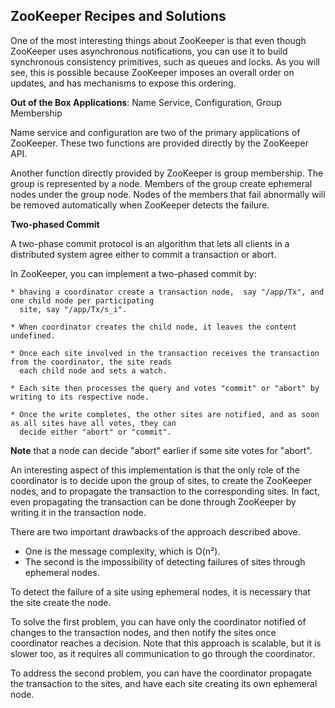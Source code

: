## ZooKeeper Recipes and Solutions

One of the most interesting things about ZooKeeper is that even though ZooKeeper uses asynchronous 
notifications, you can use it to build synchronous consistency primitives, such as queues and locks. 
As you will see, this is possible because ZooKeeper imposes an overall order on updates, and has 
mechanisms to expose this ordering.   

**Out of the Box Applications**: Name Service, Configuration, Group Membership

Name service and configuration are two of the primary applications of ZooKeeper. These two functions 
are provided directly by the ZooKeeper API.

Another function directly provided by ZooKeeper is group membership. The group is represented by a 
node. Members of the group create ephemeral nodes under the group node. Nodes of the members that 
fail abnormally will be removed automatically when ZooKeeper detects the failure.   

**Two-phased Commit**

A two-phase commit protocol is an algorithm that lets all clients in a distributed system agree either
to commit a transaction or abort.

In ZooKeeper, you can implement a two-phased commit by:
```
* bhaving a coordinator create a transaction node,  say "/app/Tx", and one child node per participating 
  site, say "/app/Tx/s_i".

* When coordinator creates the child node, it leaves the content undefined.

* Once each site involved in the transaction receives the transaction from the coordinator, the site reads
  each child node and sets a watch. 

* Each site then processes the query and votes "commit" or "abort" by writing to its respective node.

* Once the write completes, the other sites are notified, and as soon as all sites have all votes, they can
  decide either "abort" or "commit".
```
**Note** that a node can decide "abort" earlier if some site votes for "abort".

An interesting aspect of this implementation is that the only role of the coordinator is to decide upon 
the group of sites, to create the ZooKeeper nodes, and to propagate the transaction to the corresponding 
sites. 
In fact, even propagating the transaction can be done through ZooKeeper by writing it in the transaction 
node.

There are two important drawbacks of the approach described above.

  * One is the message complexity, which is O(n²).
  * The second is the impossibility of detecting failures of sites
    through ephemeral nodes.
    
To detect the failure of a site using ephemeral nodes, it is necessary that the site create the node.

To solve the first problem, you can have only the coordinator notified of changes to the transaction
nodes, and then notify the sites once coordinator reaches a decision. Note that this approach is scalable,
but it is slower too, as it requires all communication to go through the coordinator.

To address the second problem, you can have the coordinator propagate the transaction to the sites, and
have each site creating its own ephemeral node.


